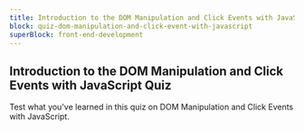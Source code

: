 ```yaml
---
title: Introduction to the DOM Manipulation and Click Events with JavaScript Quiz
block: quiz-dom-manipulation-and-click-event-with-javascript
superBlock: front-end-development
---
```


## Introduction to the DOM Manipulation and Click Events with JavaScript Quiz

Test what you've learned in this quiz on DOM Manipulation and Click Events with JavaScript.
